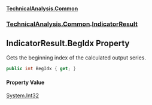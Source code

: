 #### [TechnicalAnalysis\.Common](Atypical.TechnicalAnalysis.Common.md 'Atypical\.TechnicalAnalysis\.Common')
### [TechnicalAnalysis\.Common](Atypical.TechnicalAnalysis.Common.md#TechnicalAnalysis.Common 'TechnicalAnalysis\.Common').[IndicatorResult](IndicatorResult.md 'TechnicalAnalysis\.Common\.IndicatorResult')

## IndicatorResult\.BegIdx Property

Gets the beginning index of the calculated output series\.

```csharp
public int BegIdx { get; }
```

#### Property Value
[System\.Int32](https://docs.microsoft.com/en-us/dotnet/api/System.Int32 'System\.Int32')